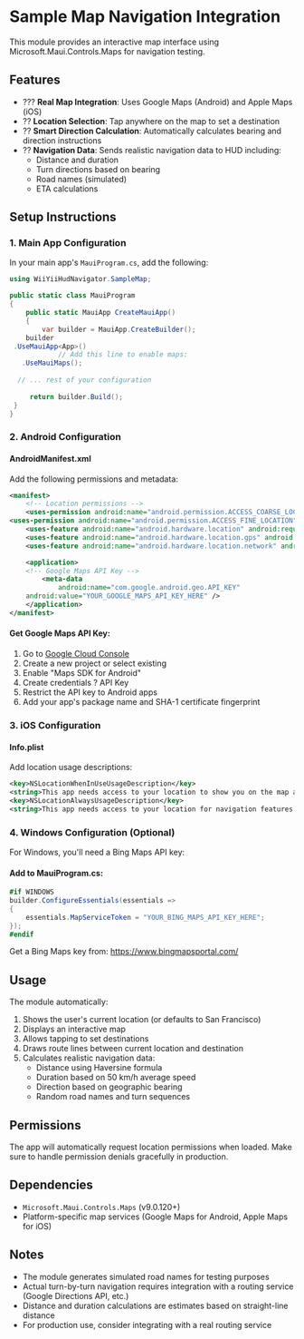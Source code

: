 # Sample Map Navigation Integration

This module provides an interactive map interface using Microsoft.Maui.Controls.Maps for navigation testing.

## Features

- ??? **Real Map Integration**: Uses Google Maps (Android) and Apple Maps (iOS)
- ?? **Location Selection**: Tap anywhere on the map to set a destination
- ?? **Smart Direction Calculation**: Automatically calculates bearing and direction instructions
- ?? **Navigation Data**: Sends realistic navigation data to HUD including:
  - Distance and duration
  - Turn directions based on bearing
  - Road names (simulated)
  - ETA calculations

## Setup Instructions

### 1. Main App Configuration

In your main app's `MauiProgram.cs`, add the following:

```csharp
using WiiYiiHudNavigator.SampleMap;

public static class MauiProgram
{
    public static MauiApp CreateMauiApp()
    {
        var builder = MauiApp.CreateBuilder();
    builder
 .UseMauiApp<App>()
            // Add this line to enable maps:
   .UseMauiMaps();
        
  // ... rest of your configuration
        
     return builder.Build();
 }
}
```

### 2. Android Configuration

#### AndroidManifest.xml

Add the following permissions and metadata:

```xml
<manifest>
    <!-- Location permissions -->
    <uses-permission android:name="android.permission.ACCESS_COARSE_LOCATION" />
<uses-permission android:name="android.permission.ACCESS_FINE_LOCATION" />
    <uses-feature android:name="android.hardware.location" android:required="false" />
    <uses-feature android:name="android.hardware.location.gps" android:required="false" />
    <uses-feature android:name="android.hardware.location.network" android:required="false" />

    <application>
    <!-- Google Maps API Key -->
        <meta-data 
            android:name="com.google.android.geo.API_KEY" 
    android:value="YOUR_GOOGLE_MAPS_API_KEY_HERE" />
    </application>
</manifest>
```

#### Get Google Maps API Key:

1. Go to [Google Cloud Console](https://console.cloud.google.com/)
2. Create a new project or select existing
3. Enable "Maps SDK for Android"
4. Create credentials ? API Key
5. Restrict the API key to Android apps
6. Add your app's package name and SHA-1 certificate fingerprint

### 3. iOS Configuration

#### Info.plist

Add location usage descriptions:

```xml
<key>NSLocationWhenInUseUsageDescription</key>
<string>This app needs access to your location to show you on the map and calculate navigation routes.</string>
<key>NSLocationAlwaysUsageDescription</key>
<string>This app needs access to your location for navigation features.</string>
```

### 4. Windows Configuration (Optional)

For Windows, you'll need a Bing Maps API key:

#### Add to MauiProgram.cs:

```csharp
#if WINDOWS
builder.ConfigureEssentials(essentials =>
{
    essentials.MapServiceToken = "YOUR_BING_MAPS_API_KEY_HERE";
});
#endif
```

Get a Bing Maps key from: https://www.bingmapsportal.com/

## Usage

The module automatically:

1. Shows the user's current location (or defaults to San Francisco)
2. Displays an interactive map
3. Allows tapping to set destinations
4. Draws route lines between current location and destination
5. Calculates realistic navigation data:
   - Distance using Haversine formula
   - Duration based on 50 km/h average speed
   - Direction based on geographic bearing
   - Random road names and turn sequences

## Permissions

The app will automatically request location permissions when loaded. Make sure to handle permission denials gracefully in production.

## Dependencies

- `Microsoft.Maui.Controls.Maps` (v9.0.120+)
- Platform-specific map services (Google Maps for Android, Apple Maps for iOS)

## Notes

- The module generates simulated road names for testing purposes
- Actual turn-by-turn navigation requires integration with a routing service (Google Directions API, etc.)
- Distance and duration calculations are estimates based on straight-line distance
- For production use, consider integrating with a real routing service
